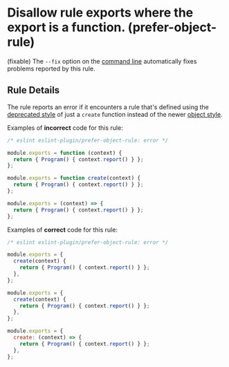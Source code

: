 # Disallow rule exports where the export is a function. (prefer-object-rule)

(fixable) The `--fix` option on the [command line](https://eslint.org/docs/user-guide/command-line-interface#-fix) automatically fixes problems reported by this rule.

## Rule Details

The rule reports an error if it encounters a rule that's defined using the [deprecated style](https://eslint.org/docs/developer-guide/working-with-rules-deprecated) of just a `create` function instead of the newer [object style](https://eslint.org/docs/developer-guide/working-with-rules).

Examples of **incorrect** code for this rule:

```js
/* eslint eslint-plugin/prefer-object-rule: error */

module.exports = function (context) {
  return { Program() { context.report() } };
};

module.exports = function create(context) {
  return { Program() { context.report() } };
};

module.exports = (context) => {
  return { Program() { context.report() } };
};
```

Examples of **correct** code for this rule:

```js
/* eslint eslint-plugin/prefer-object-rule: error */

module.exports = {
  create(context) {
    return { Program() { context.report() } };
  },
};

module.exports = {
  create(context) {
    return { Program() { context.report() } };
  },
};

module.exports = {
  create: (context) => {
    return { Program() { context.report() } };
  },
};
```
